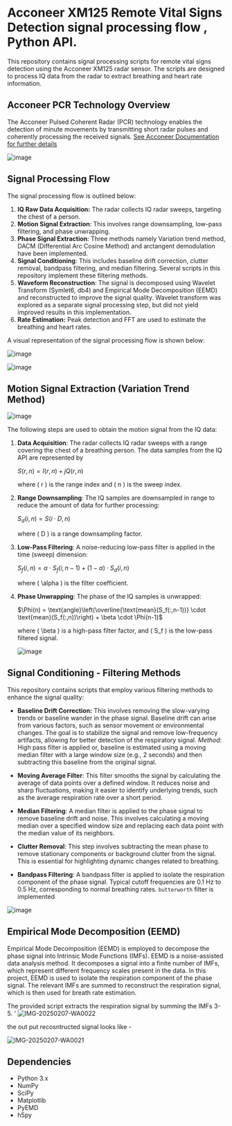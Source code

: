 # Acconeer XM125 Remote Vital Signs Detection signal processing flow , Python API. 

This repository contains signal processing scripts for remote vital signs detection using the Acconeer XM125 radar sensor. The scripts are designed to process IQ data from the radar to extract breathing and heart rate information.

## Acconeer PCR Technology Overview

The Acconeer Pulsed Coherent Radar (PCR) technology enables the detection of minute movements by transmitting short radar pulses and coherently processing the received signals. [See Acconeer Documentation for further details](https://docs.acconeer.com/en/latest/pcr_tech/overview.html)

![image](https://github.com/user-attachments/assets/2eeb1647-2b67-4753-99aa-24dfd102621e)


## Signal Processing Flow

The signal processing flow is outlined below:

1.  **IQ Raw Data Acquisition:** The radar collects IQ radar sweeps, targeting the chest of a person.
2.  **Motion Signal Extraction**: This involves range downsampling, low-pass filtering, and phase unwrapping.
3.  **Phase Signal Extraction**: Three methods namely Variation trend method, DACM (Differential Arc Cosine Method) and arctangent demodulation have been implemented.
4.  **Signal Conditioning**: This includes baseline drift correction, clutter removal, bandpass filtering, and median filtering. Several scripts in this repository implement these filtering methods.
5.  **Waveform Reconstruction**: The signal is decomposed using Wavelet Transform (Symlet6, db4) and Empirical Mode Decomposition (EEMD) and reconstructed to improve the signal quality. Wavelet transform was explored as a separate signal processing step, but did not yield improved results in this implementation.
6.  **Rate Estimation:** Peak detection and FFT are used to estimate the breathing and heart rates.

A visual representation of the signal processing flow is shown below:

![image](https://github.com/user-attachments/assets/ed51c409-05d4-4f3e-88b6-7828aeb6316d)

![image](https://github.com/user-attachments/assets/e286843e-9e72-4777-b4c1-c65fbcd8c1d0)


## Motion Signal Extraction (Variation Trend Method)

![image](https://github.com/user-attachments/assets/1d142de6-003f-410f-9f08-14927df47950)


The following steps are used to obtain the motion signal from the IQ data:

1.  **Data Acquisition**:
    The radar collects IQ radar sweeps with a range covering the chest of a breathing person. The data samples from the IQ API are represented by

    $S(r,n) = I(r,n) + jQ(r,n)$

    where \( r \) is the range index and \( n \) is the sweep index.

2.  **Range Downsampling**:
    The IQ samples are downsampled in range to reduce the amount of data for further processing:

    $S_d(i,n) = S(i \cdot D, n)$

    where \( D \) is a range downsampling factor.

3.  **Low-Pass Filtering**:
    A noise-reducing low-pass filter is applied in the time (sweep) dimension:

    $S_f(i,n) = \alpha \cdot S_f(i, n-1) + (1 - \alpha) \cdot S_d(i,n)$

    where \( \alpha \) is the filter coefficient.

4.  **Phase Unwrapping**:
    The phase of the IQ samples is unwrapped:

    $\Phi(n) = \text{angle}\left(\overline{\text{mean}(S_f(:,n-1))} \cdot \text{mean}(S_f(:,n))\right) + \beta \cdot \Phi(n-1)$

    where \( \beta \) is a high-pass filter factor, and \( S_f \) is the low-pass filtered signal.

    ![image](https://github.com/user-attachments/assets/cd3ce379-b289-4dcc-ab57-c815c9251544)

## Signal Conditioning - Filtering Methods

This repository contains scripts that employ various filtering methods to enhance the signal quality:

*   **Baseline Drift Correction:** This involves removing the slow-varying trends or baseline wander in the phase signal. Baseline drift can arise from various factors, such as sensor movement or environmental changes. The goal is to stabilize the signal and remove low-frequency artifacts, allowing for better detection of the respiratory signal.
     *Method*: High pass filter is applied or, baseline is estimated using a moving median filter with a large window size (e.g., 2 seconds) and then subtracting this baseline from the original signal.

*   **Moving Average Filter**: This filter smooths the signal by calculating the average of data points over a defined window. It reduces noise and sharp fluctuations, making it easier to identify underlying trends, such as the average respiration rate over a short period.

*   **Median Filtering**: A median filter is applied to the phase signal to remove baseline drift and noise. This involves calculating a moving median over a specified window size and replacing each data point with the median value of its neighbors.

*   **Clutter Removal**: This step involves subtracting the mean phase to remove stationary components or background clutter from the signal. This is essential for highlighting dynamic changes related to breathing.

*   **Bandpass Filtering**: A bandpass filter is applied to isolate the respiration component of the phase signal. Typical cutoff frequencies are 0.1 Hz to 0.5 Hz, corresponding to normal breathing rates. `butterworth` filter is implemented

![image](https://github.com/user-attachments/assets/ca7f13bc-fdd2-4c5d-ba6f-2dcc381d852a)


## Empirical Mode Decomposition (EEMD)

Empirical Mode Decomposition (EEMD) is employed to decompose the phase signal into Intrinsic Mode Functions (IMFs). EEMD is a noise-assisted data analysis method. It decomposes a signal into a finite number of IMFs, which represent different frequency scales present in the data. In this project, EEMD is used to isolate the respiration component of the phase signal. The relevant IMFs are summed to reconstruct the respiration signal, which is then used for breath rate estimation.

The provided script extracts the respiration signal by summing the IMFs 3-5.
'
![IMG-20250207-WA0022](https://github.com/user-attachments/assets/61ce5d14-90d0-4435-8dd6-9efa5bbdb89d)

the out put recosntructed signal looks like - 

![IMG-20250207-WA0021](https://github.com/user-attachments/assets/66fcf000-caef-447a-852c-e12df67cc407)


## Dependencies

*   Python 3.x
*   NumPy
*   SciPy
*   Matplotlib
*   PyEMD
*   h5py

